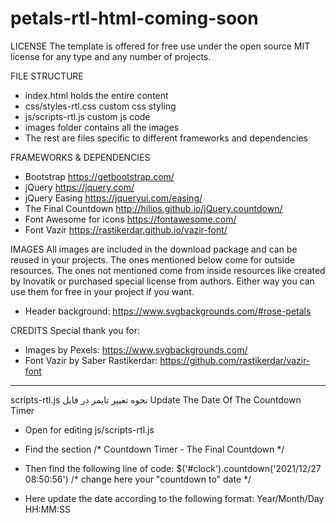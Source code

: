 # petals-rtl-html-coming-soon
LICENSE
The template is offered for free use under the open source MIT license for any type and any number of projects.


FILE STRUCTURE
- index.html holds the entire content
- css/styles-rtl.css custom css styling
- js/scripts-rtl.js custom js code
- images folder contains all the images
- The rest are files specific to different frameworks and dependencies


FRAMEWORKS & DEPENDENCIES
- Bootstrap https://getbootstrap.com/
- jQuery https://jquery.com/ 
- jQuery Easing https://jqueryui.com/easing/
- The Final Countdown http://hilios.github.io/jQuery.countdown/
- Font Awesome for icons https://fontawesome.com/
- Font Vazir https://rastikerdar.github.io/vazir-font/


IMAGES
All images are included in the download package and can be reused in your projects. The ones mentioned below come for outside resources. The ones not mentioned come from inside resources like created by Inovatik or purchased special license from authors. Either way you can use them for free in your project if you want.
- Header background: https://www.svgbackgrounds.com/#rose-petals 


CREDITS
Special thank you for:
- Images by Pexels: https://www.svgbackgrounds.com/
- Font Vazir by Saber Rastikerdar: https://github.com/rastikerdar/vazir-font


-----------------------------------------------------

scripts-rtl.js نحوه تغییر تایمر در فایل 
Update The Date Of The Countdown Timer
- Open for editing js/scripts-rtl.js
- Find the section /* Countdown Timer - The Final Countdown */
- Then find the following line of code:
$('#clock').countdown('2021/12/27 08:50:56') /* change here your "countdown to" date */

- Here update the date according to the following format: Year/Month/Day HH:MM:SS 

